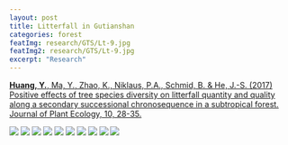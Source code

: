 ```yaml
---
layout: post
title: Litterfall in Gutianshan
categories: forest
featImg: research/GTS/Lt-9.jpg
featImg2: research/GTS/Lt-9.jpg
excerpt: "Research"
---
```


[**Huang, Y.**, Ma, Y., Zhao, K., Niklaus, P.A., Schmid, B. & He, J.-S. (2017) Positive effects of tree species diversity on litterfall quantity and quality along a secondary successional chronosequence in a subtropical forest. Journal of Plant Ecology, 10, 28-35.](https://academic.oup.com/jpe/article/10/1/28/2966853)

<div class="gallery_story">

  <img  src="{{ site.baseurl }}/assets/research/GTS/Lt-2.jpg"/>
  <img  src="{{ site.baseurl }}/assets/research/GTS/Lt-3.jpg"/>
  <img  src="{{ site.baseurl }}/assets/research/GTS/Lt-4.jpg"/>
  <img  src="{{ site.baseurl }}/assets/research/GTS/Lt-5.jpg"/>
  <img  src="{{ site.baseurl }}/assets/research/GTS/Lt-6.jpg"/>
  <img  src="{{ site.baseurl }}/assets/research/GTS/Lt-7.jpg"/>
  <img  src="{{ site.baseurl }}/assets/research/GTS/Lt-8.jpg"/>
  <img  class="low" src="{{ site.baseurl }}/assets/research/GTS/Lt-1.jpg"/>
  <img  src="{{ site.baseurl }}/assets/research/GTS/Lt-9.jpg"/>
  <img  class="low" src="{{ site.baseurl }}/assets/research/GTS/Lt-11.jpg"/>
</div>
